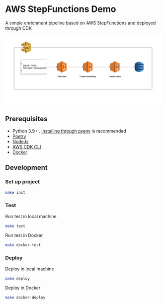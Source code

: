 # AWS StepFunctions Demo

A simple enrichment pipeline based on AWS StepFunctions and deployed through CDK

![design](assets/design.png)

## Prerequisites
* Python 3.9+ . [Installing through pyenv](https://github.com/pyenv/pyenv) is recommended
* [Poetry](https://python-poetry.org/docs/master/#installation)
* [NodeJs](https://nodejs.org/en/)
* [AWS CDK CLI](https://docs.aws.amazon.com/cdk/latest/guide/cli.html)
* [Docker](https://docs.docker.com/get-docker/)

## Development
### Set up project
```bash
make init
```
### Test
Run test in local machine 
```bash
make test
```

Run test in Docker
```bash
make docker-test
```

### Deploy
Deploy in local machine 
```bash
make deploy
```

Deploy in Docker
```bash
make docker-deploy
```
